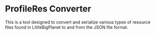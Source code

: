 # ProfileRes Converter

This is a tool designed to convert and serialize various types of resource files found in LittleBigPlanet to and from the JSON file format.
